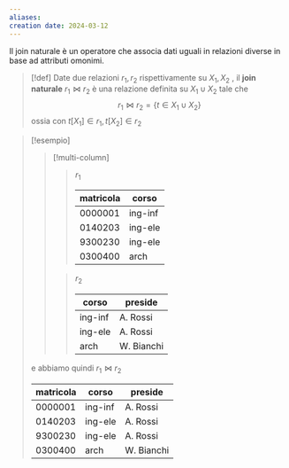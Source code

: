 ```yaml
---
aliases: 
creation date: 2024-03-12
---
```


Il join naturale è un operatore che associa dati uguali in relazioni diverse in base ad attributi omonimi.

>[!def]
>Date due relazioni $r_{1},r_{2}$ rispettivamente su $X_{1},X_{2}$ , il **join naturale** $r_{1} \bowtie r_{2}$ è una relazione definita su $X_{1} \cup X_{2}$ tale che
>$$ r_{1} \bowtie r_{2} = \{ t \in X_{1} \cup X_{2} \} $$
>ossia con $t[X_{1}] \in r_{1}, t[X_{2}] \in r_{2}$

> [!esempio]
> 
>
> > [!multi-column]
> > 
> > >  $r_{1}$
> > > 
> > > | matricola | corso   |
> > > | --------- | ------- |
> > > | 0000001   | ing-inf |
> > > | 0140203   | ing-ele |
> > > | 9300230   | ing-ele |
> > > | 0300400   | arch |
> > 
> > > $r_{2}$
> > >
> > > | corso   | preside    |
> > >| ------- | ---------- |
> > > | ing-inf | A. Rossi   |
> > > | ing-ele | A. Rossi   |
> > > | arch    | W. Bianchi |
> 
> e abbiamo quindi $r_{1} \bowtie r_{2}$ 
> 
> | matricola | corso   | preside    |
> | --------- | ------- | ---------- |
> | 0000001   | ing-inf | A. Rossi   |
> | 0140203   | ing-ele | A. Rossi   |
> | 9300230   | ing-ele | A. Rossi   |
> | 0300400   | arch    | W. Bianchi | 
> 
